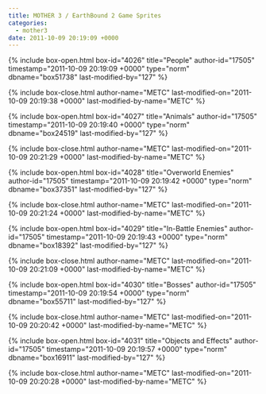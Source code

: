 ```yaml
---
title: MOTHER 3 / EarthBound 2 Game Sprites
categories:
  - mother3
date: 2011-10-09 20:19:09 +0000
---
```

{% include box-open.html box-id="4026" title="People" author-id="17505" timestamp="2011-10-09 20:19:09 +0000" type="norm" dbname="box51738" last-modified-by="127" %}

{% include box-close.html author-name="METC" last-modified-on="2011-10-09 20:19:38 +0000" last-modified-by-name="METC" %}

{% include box-open.html box-id="4027" title="Animals" author-id="17505" timestamp="2011-10-09 20:19:40 +0000" type="norm" dbname="box24519" last-modified-by="127" %}

{% include box-close.html author-name="METC" last-modified-on="2011-10-09 20:21:29 +0000" last-modified-by-name="METC" %}

{% include box-open.html box-id="4028" title="Overworld Enemies" author-id="17505" timestamp="2011-10-09 20:19:42 +0000" type="norm" dbname="box37351" last-modified-by="127" %}

{% include box-close.html author-name="METC" last-modified-on="2011-10-09 20:21:24 +0000" last-modified-by-name="METC" %}

{% include box-open.html box-id="4029" title="In-Battle Enemies" author-id="17505" timestamp="2011-10-09 20:19:43 +0000" type="norm" dbname="box18392" last-modified-by="127" %}

{% include box-close.html author-name="METC" last-modified-on="2011-10-09 20:21:09 +0000" last-modified-by-name="METC" %}

{% include box-open.html box-id="4030" title="Bosses" author-id="17505" timestamp="2011-10-09 20:19:54 +0000" type="norm" dbname="box55711" last-modified-by="127" %}

{% include box-close.html author-name="METC" last-modified-on="2011-10-09 20:20:42 +0000" last-modified-by-name="METC" %}

{% include box-open.html box-id="4031" title="Objects and Effects" author-id="17505" timestamp="2011-10-09 20:19:57 +0000" type="norm" dbname="box16911" last-modified-by="127" %}

{% include box-close.html author-name="METC" last-modified-on="2011-10-09 20:20:28 +0000" last-modified-by-name="METC" %}
